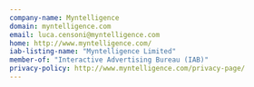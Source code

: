 ```yaml
---
company-name: Myntelligence
domain: myntelligence.com
email: luca.censoni@myntelligence.com
home: http://www.myntelligence.com/
iab-listing-name: "Myntelligence Limited"
member-of: "Interactive Advertising Bureau (IAB)"
privacy-policy: http://www.myntelligence.com/privacy-page/
---
```




